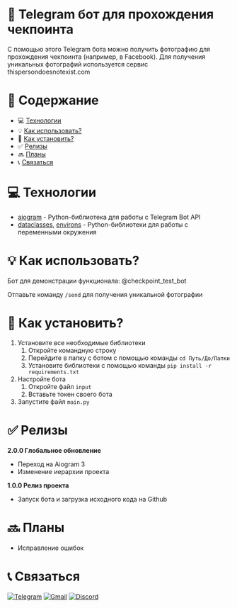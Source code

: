 # :man: Telegram бот для прохождения чекпоинта

С помощью этого Telegram бота можно получить фотографию для прохождения чекпоинта (например, в Facebook).
Для получения уникальных фотографий используется сервис thispersondoesnotexist.com

# :page_facing_up: Содержание

- :computer: [Технологии](#computer-технологии)
- :bulb: [Как использовать?](#bulb-как-использовать)
- :floppy_disk: [Как установить?](#floppy_disk-как-установить)
- :white_check_mark: [Релизы](#white_check_mark-релизы)
- :soon: [Планы](#soon-планы)
- :telephone_receiver: [Связаться](#telephone_receiver-связаться)

# :computer: Технологии

* [aiogram](https://github.com/aiogram/aiogram) - Python-библиотека для работы с Telegram Bot API
* [dataclasses](https://docs.python.org/3/library/dataclasses.html), [environs](https://github.com/sloria/environs) - Python-библиотеки для работы с переменными окружения

# :bulb: Как использовать?

Бот для демонстрации функционала: @checkpoint_test_bot

Отпавьте команду `/send` для получения уникальной фотографии

# :floppy_disk: Как установить?

1. Установите все необходимые библиотеки
	1. Откройте командную строку
	2. Перейдите в папку с ботом с помощью команды `cd Путь/До/Папки`
	3. Установите библиотеки с помощью команды `pip install -r requirements.txt`
2. Настройте бота
	1. Откройте файл `input`
	2. Вставьте токен своего бота
3. Запустите файл `main.py`

# :white_check_mark: Релизы

__2.0.0 Глобальное обновление__

* Переход на Aiogram 3
* Изменение иерархии проекта

__1.0.0 Релиз проекта__

* Запуск бота и загрузка исходного кода на Github

# :soon: Планы

* Исправление ошибок

# :telephone_receiver: Связаться

[![Telegram](https://img.shields.io/badge/Telegram-2CA5E0?style=for-the-badge&logo=telegram&logoColor=white)](https://t.me/k0t0hlebushek)
[![Gmail](https://img.shields.io/badge/Gmail-D14836?style=for-the-badge&logo=gmail&logoColor=white)](mailto:kotohlebushek@mail.ru)
[![Discord](https://img.shields.io/badge/Discord-%237289DA.svg?style=for-the-badge&logo=discord&logoColor=white)](https://discord.com/users/628531217817665537)